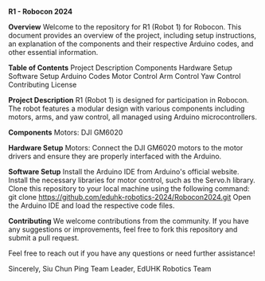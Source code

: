 **R1 - Robocon 2024**

**Overview**
Welcome to the repository for R1 (Robot 1) for Robocon. This document provides an overview of the project, including setup instructions, an explanation of the components and their respective Arduino codes, and other essential information.

**Table of Contents**
  Project Description
  Components
  Hardware Setup
  Software Setup
  Arduino Codes
  Motor Control
  Arm Control
  Yaw Control
  Contributing
  License
  
**Project Description**
R1 (Robot 1) is designed for participation in Robocon. The robot features a modular design with various components including motors, arms, and yaw control, all managed using Arduino microcontrollers.

**Components**
Motors: DJI GM6020

**Hardware Setup**
Motors: Connect the DJI GM6020 motors to the motor drivers and ensure they are properly interfaced with the Arduino.

**Software Setup**
Install the Arduino IDE from Arduino's official website.
Install the necessary libraries for motor control, such as the Servo.h library.
Clone this repository to your local machine using the following command:
git clone https://github.com/eduhk-robotics-2024/Robocon2024.git
Open the Arduino IDE and load the respective code files.

**Contributing**
We welcome contributions from the community. If you have any suggestions or improvements, feel free to fork this repository and submit a pull request.

Feel free to reach out if you have any questions or need further assistance!

Sincerely,
Siu Chun Ping
Team Leader, EdUHK Robotics Team
